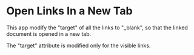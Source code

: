 # Open Links In a New Tab
This app modify the "target" of all the links to "_blank", so that the linked document is opened in a new tab.

The "target" attribute is modified only for the visible links.


